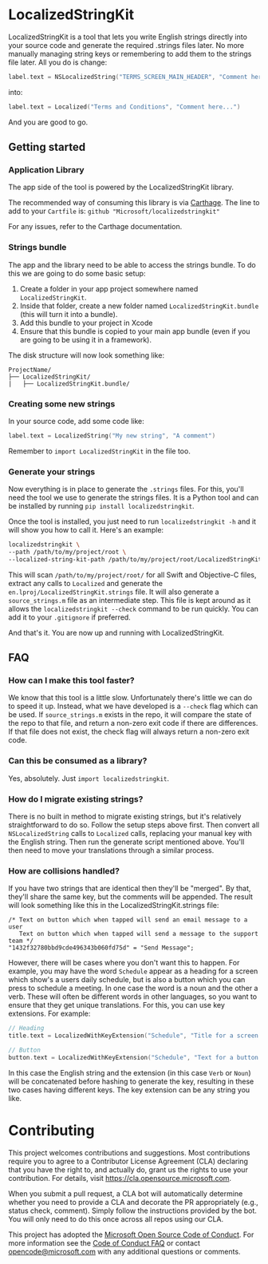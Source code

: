 # LocalizedStringKit

LocalizedStringKit is a tool that lets you write English strings directly into your source code and generate the required .strings files later. No more manually managing string keys or remembering to add them to the strings file later. All you do is change: 

```swift
label.text = NSLocalizedString("TERMS_SCREEN_MAIN_HEADER", "Comment here...")
```

into:

```swift
label.text = Localized("Terms and Conditions", "Comment here...")
```

And you are good to go. 

## Getting started

### Application Library

The app side of the tool is powered by the LocalizedStringKit library.

The recommended way of consuming this library is via [Carthage](https://github.com/Carthage/Carthage). The line to add to your `Cartfile` is: `github "Microsoft/localizedstringkit"`

For any issues, refer to the Carthage documentation.

### Strings bundle

The app and the library need to be able to access the strings bundle. To do this we are going to do some basic setup:

1. Create a folder in your app project somewhere named `LocalizedStringKit`.
2. Inside that folder, create a new folder named `LocalizedStringKit.bundle` (this will turn it into a bundle).
3. Add this bundle to your project in Xcode
4. Ensure that this bundle is copied to your main app bundle (even if you are going to be using it in a framework).

The disk structure will now look something like:

```
ProjectName/
├── LocalizedStringKit/
|   ├── LocalizedStringKit.bundle/
```

### Creating some new strings

In your source code, add some code like:

```swift
label.text = LocalizedString("My new string", "A comment")
```

Remember to `import LocalizedStringKit` in the file too.

### Generate your strings

Now everything is in place to generate the `.strings` files. For this, you'll need the tool we use to generate the strings files. It is a Python tool and can be installed by running `pip install localizedstringkit`.

Once the tool is installed, you just need to run `localizedstringkit -h` and it will show you how to call it. Here's an example:

```bash
localizedstringkit \
--path /path/to/my/project/root \
--localized-string-kit-path /path/to/my/project/root/LocalizedStringKit
```

This will scan `/path/to/my/project/root/` for all Swift and Objective-C files, extract any calls to `Localized` and generate the `en.lproj/LocalizedStringKit.strings` file. It will also generate a `source_strings.m` file as an intermediate step. This file is kept around as it allows the `localizedstringkit --check` command to be run quickly. You can add it to your `.gitignore` if preferred.


And that's it. You are now up and running with LocalizedStringKit.

## FAQ

### How can I make this tool faster?
We know that this tool is a little slow. Unfortunately there's little we can do to speed it up. Instead, what we have developed is a `--check` flag which can be used. If `source_strings.m` exists in the repo, it will compare the state of the repo to that file, and return a non-zero exit code if there are differences. If that file does not exist, the check flag will always return a non-zero exit code.

### Can this be consumed as a library?
Yes, absolutely. Just `import localizedstringkit`.

### How do I migrate existing strings?
There is no built in method to migrate existing strings, but it's relatively straightforward to do so. Follow the setup steps above first. Then convert all `NSLocalizedString` calls to `Localized` calls, replacing your manual key with the English string. Then run the generate script mentioned above. You'll then need to move your translations through a similar process.

### How are collisions handled?
If you have two strings that are identical then they'll be "merged". By that, they'll share the same key, but the comments will be appended. The result will look something like this in the LocalizedStringKit.strings file:

```
/* Text on button which when tapped will send an email message to a user
   Text on button which when tapped will send a message to the support team */
"1432f32780bbd9cde496343b060fd75d" = "Send Message";
```

However, there will be cases where you don't want this to happen. For example, you may have the word `Schedule` appear as a heading for a screen which show's a users daily schedule, but is also a button which you can press to schedule a meeting. In one case the word is a noun and the other a verb. These will often be different words in other languages, so you want to ensure that they get unique translations. For this, you can use key extensions. For example:

```swift
// Heading
title.text = LocalizedWithKeyExtension("Schedule", "Title for a screen which shows the users daily schedule", "Noun")

// Button
button.text = LocalizedWithKeyExtension("Schedule", "Text for a button which will schedule the meeting currently displayed on screen.", "Verb")
```

In this case the English string and the extension (in this case `Verb` or `Noun`) will be concatenated before hashing to generate the key, resulting in these two cases having different keys. The key extension can be any string you like.


# Contributing

This project welcomes contributions and suggestions.  Most contributions require you to agree to a
Contributor License Agreement (CLA) declaring that you have the right to, and actually do, grant us
the rights to use your contribution. For details, visit https://cla.opensource.microsoft.com.

When you submit a pull request, a CLA bot will automatically determine whether you need to provide
a CLA and decorate the PR appropriately (e.g., status check, comment). Simply follow the instructions
provided by the bot. You will only need to do this once across all repos using our CLA.

This project has adopted the [Microsoft Open Source Code of Conduct](https://opensource.microsoft.com/codeofconduct/).
For more information see the [Code of Conduct FAQ](https://opensource.microsoft.com/codeofconduct/faq/) or
contact [opencode@microsoft.com](mailto:opencode@microsoft.com) with any additional questions or comments.